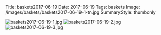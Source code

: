 Title: baskets2017-06-19
Date: 2017-06-19
Tags: baskets
Image: /images/baskets/baskets2017-06-19-1-tn.jpg
SummaryStyle: thumbonly

![baskets2017-06-19-1.jpg]({filename}/images/baskets/baskets2017-06-19-1.jpg)
![baskets2017-06-19-2.jpg]({filename}/images/baskets/baskets2017-06-19-2.jpg)
![baskets2017-06-19-3.jpg]({filename}/images/baskets/baskets2017-06-19-3.jpg)
